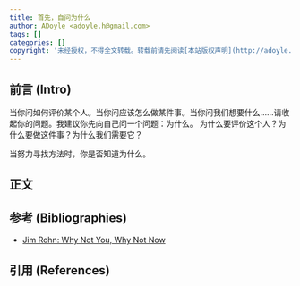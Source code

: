 ```yaml
---
title: 首先，自问为什么
author: ADoyle <adoyle.h@gmail.com>
tags: []
categories: []
copyright: '未经授权，不得全文转载。转载前请先阅读[本站版权声明](http://adoyle.me/blog/copyright.html)'
---
```


## 前言 (Intro)

当你问如何评价某个人。当你问应该怎么做某件事。当你问我们想要什么……请收起你的问题。我建议你先向自己问一个问题：为什么。
为什么要评价这个人？为什么要做这件事？为什么我们需要它？

当努力寻找方法时，你是否知道为什么。


<!-- more -->

## 正文


## 参考 (Bibliographies)

- [Jim Rohn: Why Not You, Why Not Now][B1]

## 引用 (References)

[^1]: [][R1]


<!-- 以下是相关链接 -->

[R1]: <url> "备注"

[B1]: https://www.youtube.com/watch?v=Q7bPssMKxYI

